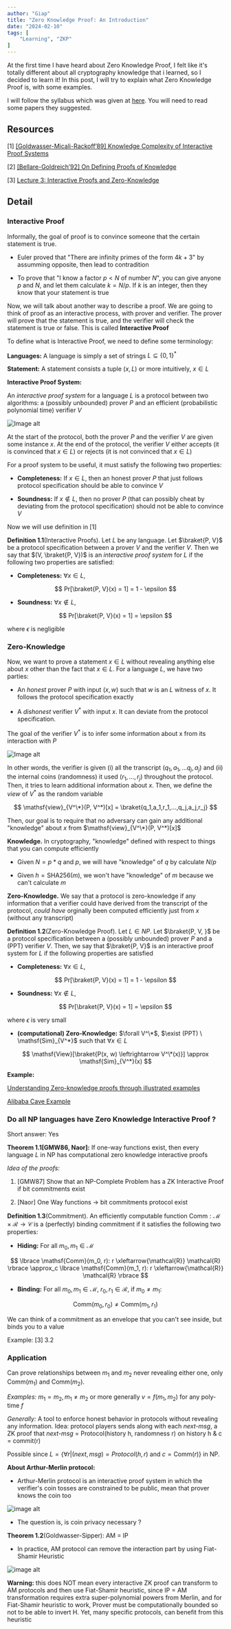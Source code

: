 ```yaml
---
author: "Giap"
title: "Zero Knowledge Proof: An Introduction"
date: "2024-02-10"
tags: [
    "Learning", "ZKP"
]
---
```


At the first time I have heard about Zero Knowledge Proof, I felt like it's totally different about all cryptography knowledge that i learned, so I decided to learn it! In this post, I will try to explain what Zero Knowledge Proof is, with some examples.

I will follow the syllabus which was given at [here](https://zk-learning.org/). You will need to read some papers they suggested.

## Resources

[1] [[Goldwasser-Micali-Rackoff’89] Knowledge Complexity of Interactive Proof Systems](https://people.csail.mit.edu/silvio/Selected%20Scientific%20Papers/Proof%20Systems/The_Knowledge_Complexity_Of_Interactive_Proof_Systems.pdf) 

[2] [[Bellare-Goldreich’92] On Defining Proofs of Knowledge](https://www.wisdom.weizmann.ac.il/~oded/PSX/pok.pdf)

[3] [Lecture 3: Interactive Proofs and Zero-Knowledge](https://crypto.stanford.edu/cs355/18sp/lec3.pdf)

## Detail

### Interactive Proof

Informally, the goal of proof is to convince someone that the certain statement is true. 

- Euler proved that "There are infinity primes of the form $4k + 3$" by assumming opposite, then lead to contradition

- To prove that "I know a factor $p < N$ of number $N$", you can give anyone $p$ and $N$, and let them calculate $k = N / p$. If $k$ is an integer, then they know that your statement is true

Now, we will talk about another way to describe a proof. We are going to think of proof as an interactive process, with prover and verifier. The prover will prove that the statement is true, and the verifier will check the statement is true or false. This is called __Interactive Proof__

To define what is Interactive Proof, we need to define some terminology:

__Languages:__ A language is simply a set of strings $L \subseteq \lbrace 0, 1 \rbrace^*$

__Statement:__ A statement consists a tuple $(x, L)$ or more intuitively, $x \in L$

__Interactive Proof System:__ 

An _interactive proof system_ for a language $L$ is a protocol between two algorithms: a (possibly unbounded) prover $P$ and an efficient (probabilistic polynomial time) verifier $V$

![Image alt](https://raw.githubusercontent.com/Giapppp/Giapppp.github.io/main/static/images/zkp1/zkp1_1.png)

At the start of the protocol, both the prover $P$ and the verifier $V$ are given some instance $x$. At the end of the protocol, the verifier $V$ either accepts (it is convinced that $x \in L$) or rejects (it is not convinced that $x \in L$)

For a proof system to be useful, it must satisfy the following two properties:

- __Completeness:__ If $x \in L$, then an honest prover $P$ that just follows protocol specification should be able to convince $V$

- __Soundness:__ If $x \notin L$, then no prover $P$ (that can possibly cheat by deviating from the protocol specification) should not be able to convince $V$

Now we will use definition in [1]

__Definition 1.1__(Interactive Proofs). Let $L$ be any language. Let $\braket{P, V}$ be a protocol specification between a prover $V$ and the verifier $V$. Then we say that $(V, \braket{P, V})$ is an _interactive proof system_ for $L$ if the following two properties are satisfied:

- __Completeness:__ $\forall x \in L$,

$$
Pr[\braket{P, V}(x) = 1] = 1 - \epsilon
$$

- __Soundness:__ $\forall x \notin L$,

$$
Pr[\braket{P, V}(x) = 1] = \epsilon
$$

where $\epsilon$ is negligible

### Zero-Knowledge

Now, we want to prove a statement $x \in L$ without revealing anything else about $x$ other than the fact that $x \in L$. For a language $L$, we have two parties:

- An _honest_ prover $P$ with input $(x, w)$ such that $w$ is an $L$ witness of $x$. It follows the protocol specification exactly

- A _dishonest_ verifier $V^*$ with input $x$. It can deviate from the protocol specification.

The goal of the verifier $V^*$ is to infer some information about x from its interaction with $P$

![Image alt](https://github.com/Giapppp/Giapppp.github.io/blob/main/static/images/zkp1/zkp1_2.png?raw=true)

In other words, the verifier is given (i) all the transcript $(q_1,a_1,...q_j,a_j)$ and (ii) the internal coins (randomness) it used $(r_1,...,r_j)$ throughout the protocol. Then, it tries to learn additional information about $x$. Then, we define the _view_ of $V^*$ as the random variable

$$
\mathsf{view}_{V^\*}(P, V^*)[x] = \braket{q_1,a_1,r_1,...,q_j,a_j,r_j}
$$

Then, our goal is to require that no adversary can gain any additional "knowledge" about $x$ from $\mathsf{view}_{V^\*}(P, V^*)[x]$

__Knowledge.__ In cryptography, "knowledge" defined with respect to things that you can compute efficiently

- Given $N = p * q$ and $p$, we will have "knowledge" of $q$ by calculate $N / p$

- Given $h = \mathsf{SHA256}(m)$, we won't have "knowledge" of $m$ because we can't calculate $m$ 

__Zero-Knowledge.__ We say that a protocol is zero-knowledge if any information that a verifier could have derived from the transcript of the protocol, _could have_ orginally been computed efficiently just from $x$ (without any transcript) 

__Definition 1.2__(Zero-Knowledge Proof). Let $L \in NP$. Let $\braket{P, V, }$ be a protocol specification between a (possibly unbounded) prover $P$ and a (PPT) verifier $V$. Then, we say that $\braket{P, V}$ is an interactive proof system for $L$ if the following properties are satisfied

- __Completeness:__ $\forall x \in L$,

$$
Pr[\braket{P, V}(x) = 1] = 1 - \epsilon
$$

- __Soundness:__ $\forall x \notin L$,

$$
Pr[\braket{P, V}(x) = 1] = \epsilon
$$

where $\epsilon$ is very small

- __(computational) Zero-Knowledge:__ $\forall V^\*$, $\exist (PPT) \ \mathsf{Sim}_{V^*}$ such that $\forall x \in L$

$$
\mathsf{View}[\braket{P(x, w) \leftrightarrow V^\*(x)}] \approx \mathsf{Sim}_{V^*}(x)
$$

__Example:__

[Understanding Zero-knowledge proofs through illustrated examples](https://blog.goodaudience.com/understanding-zero-knowledge-proofs-through-simple-examples-df673f796d99)

[Alibaba Cave Example](https://codesandbox.io/p/sandbox/github/Byont-Ventures/alibaba-cave-poc/tree/main/?file=%2FREADME.md)

### Do all NP languages have Zero Knowledge Interactive Proof ?

Short answer: Yes

__Theorem 1.1[GMW86, Naor]:__ If one-way functions exist, then every language $L$ in $\mathsf{NP}$ has computational zero knowledge interactive proofs

_Idea of the proofs:_

1. [GMW87] Show that an NP-Complete Problem has a ZK Interactive Proof if bit commitments exist

2. [Naor] One Way functions $\to$ bit commitments protocol exist

__Definition 1.3__(Commitment). An efficiently computable function $\mathsf{Comm}: \mathcal{M} \times \mathcal{R} \to \mathcal{C}$ is a (perfectly) binding commitment if it satisfies the following two properties:

- __Hiding:__ For all $m_0, m_1 \in \mathcal{M}$

$$
\lbrace \mathsf{Comm}(m_0, r): r \xleftarrow{\mathcal{R}} \mathcal{R} \rbrace \approx_c \lbrace \mathsf{Comm}(m_1, r): r \xleftarrow{\mathcal{R}} \mathcal{R} \rbrace 
$$

- __Binding:__ For all $m_0, m_1 \in \mathcal{M}$, $r_0, r_1 \in \mathcal{R}$, if $m_0 \ne m_1$:

$$
\mathsf{Comm}(m_0, r_0) \ne \mathsf{Comm}(m_1, r_1)
$$

We can think of a commitment as an envelope that you can't see inside, but binds you to a value

Example: [3] 3.2

### Application

Can prove relationships between $m_1$ and $m_2$ never revealing either one, only $\mathsf{Comm}(m_1)$ and $\mathsf{Comm}(m_2)$.

_Examples:_  $m_1 = m_2, m_1 \ne m_2$ or more generally $v = f(m_1, m_2)$ for any poly-time $f$

_Generally:_ A tool to enforce honest behavior in protocols without revealing any information. Idea: protocol players sends along with each _next-msg_, a ZK proof that _next-msg_ = Protocol(history h, randomness r) on history h & c = commit(r)

Possible since $L = \lbrace \forall r | (next, msg) = Protocol(h, r)$ and $c = \mathsf{Comm}(r) \rbrace$ in NP.

__About Arthur-Merlin protocol:__

- Arthur-Merlin protocol is an interactive proof system in which the verifier's coin tosses are constrained to be public, mean that prover knows the coin too 

![image alt](https://github.com/Giapppp/Giapppp.github.io/blob/main/static/images/zkp1/zkp1_3.png?raw=true)

- The question is, is coin privacy necessary ?

__Theorem 1.2__(Goldwasser-Sipper): AM = IP

- In practice, AM protocol can remove the interaction part by using Fiat-Shamir Heuristic

![image alt](https://github.com/Giapppp/Giapppp.github.io/blob/main/static/images/zkp1/zkp1_4.png?raw=true)

__Warning:__ this does NOT mean every interactive ZK proof can transform to AM protocols and then use Fiat-Shamir heuristic, since IP = AM transformation requires extra super-polynomial powers from Merlin, and for Fiat-Shamir heuristic to work, Prover must be computationally bounded so not to be able to invert H. Yet, many specific protocols, can benefit from this heuristic